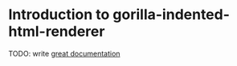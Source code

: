 # Introduction to gorilla-indented-html-renderer

TODO: write [great documentation](http://jacobian.org/writing/what-to-write/)
